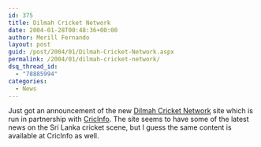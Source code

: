 ```yaml
---
id: 375
title: Dilmah Cricket Network
date: 2004-01-28T00:48:36+00:00
author: Merill Fernando
layout: post
guid: /post/2004/01/Dilmah-Cricket-Network.aspx
permalink: /2004/01/dilmah-cricket-network/
dsq_thread_id:
  - "78885994"
categories:
  - News
---
```

<body xmlns="http://www.w3.org/1999/xhtml">
    <div class="Section1">
        <p class="MsoNormal">
            Just got an announcement of the new <a href="http://www.cricket.dilmahtea.com/">Dilmah
            Cricket Network</a> site which is run in partnership with <a href="http://www.cricinfo.com/">CricInfo</a>.
            The site seems to have some of the latest news on the Sri Lanka cricket scene, but
            I guess the same content is available at CricInfo as well.
        </p>
    </div>
</body>